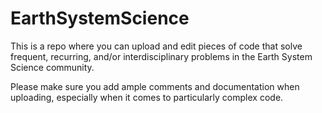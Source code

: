 # EarthSystemScience

This is a repo where you can upload and edit pieces of code that solve frequent, recurring, and/or interdisciplinary problems in the Earth System Science community.

Please make sure you add ample comments and documentation when uploading, especially when it comes to particularly complex code.
